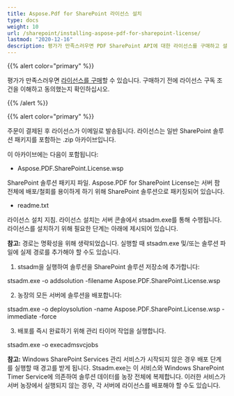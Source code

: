 ```yaml
---
title: Aspose.Pdf for SharePoint 라이선스 설치
type: docs
weight: 10
url: /sharepoint/installing-aspose-pdf-for-sharepoint-license/
lastmod: "2020-12-16"
description: 평가가 만족스러우면 PDF SharePoint API에 대한 라이선스를 구매하고 설치 지침을 따라 적용할 수 있습니다.
---
```


{{% alert color="primary" %}}

평가가 만족스러우면 [라이선스를 구매](https://purchase.aspose.com/buy)할 수 있습니다. 구매하기 전에 라이선스 구독 조건을 이해하고 동의했는지 확인하십시오.

{{% /alert %}}

{{% alert color="primary" %}}

주문이 결제된 후 라이선스가 이메일로 발송됩니다. 라이선스는 일반 SharePoint 솔루션 패키지를 포함하는 .zip 아카이브입니다.

이 아카이브에는 다음이 포함됩니다:

- Aspose.PDF.SharePoint.License.wsp

SharePoint 솔루션 패키지 파일. Aspose.PDF for SharePoint License는 서버 팜 전체에 배포/철회를 용이하게 하기 위해 SharePoint 솔루션으로 패키징되어 있습니다.

- readme.txt

라이선스 설치 지침.
 라이선스 설치는 서버 콘솔에서 stsadm.exe를 통해 수행됩니다. 라이선스를 설치하기 위해 필요한 단계는 아래에 제시되어 있습니다.

**참고:** 경로는 명확성을 위해 생략되었습니다. 실행할 때 stsadm.exe 및/또는 솔루션 파일에 실제 경로를 추가해야 할 수도 있습니다.

1. stsadm을 실행하여 솔루션을 SharePoint 솔루션 저장소에 추가합니다:

stsadm.exe -o addsolution -filename Aspose.PDF.SharePoint.License.wsp

2. 농장의 모든 서버에 솔루션을 배포합니다:

stsadm.exe -o deploysolution -name Aspose.PDF.SharePoint.License.wsp -immediate -force

3. 배포를 즉시 완료하기 위해 관리 타이머 작업을 실행합니다.

stsadm.exe -o execadmsvcjobs

**참고:** Windows SharePoint Services 관리 서비스가 시작되지 않은 경우 배포 단계를 실행할 때 경고를 받게 됩니다. Stsadm.exe는 이 서비스와 Windows SharePoint Timer Service에 의존하여 솔루션 데이터를 농장 전체에 복제합니다. 이러한 서비스가 서버 농장에서 실행되지 않는 경우, 각 서버에 라이선스를 배포해야 할 수도 있습니다.